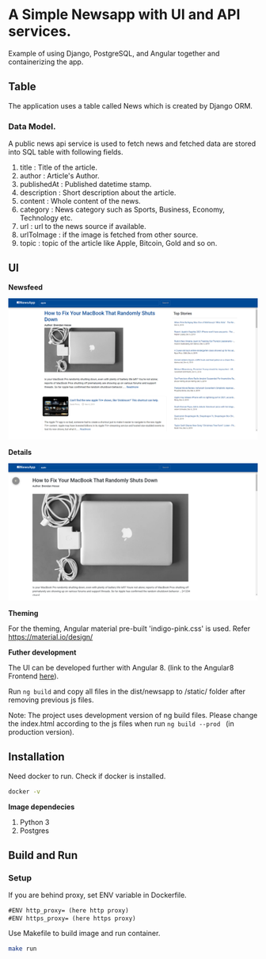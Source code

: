 # A Simple Newsapp with UI and API services.

Example of using Django, PostgreSQL, and Angular together and containerizing the app.

## Table

The application uses a table called News which is created by Django ORM.

### Data Model.

A public news api service is used to fetch news and fetched data are stored into SQL table with following fields.

1. title : Title of the article.
2. author : Article's Author.
3. publishedAt : Published datetime stamp.
4. description : Short description about the article.
5. content : Whole content of the news.
6. category : News category such as Sports, Business, Economy, Technology etc.
7. url : url to the news source if available.
8. urlToImage : if the image is fetched from other source.
9. topic : topic of the article like Apple, Bitcoin, Gold and so on.


## UI

**Newsfeed**

![alt text](https://github.com/muthuubalakan/newsapp-api/blob/master/docs/newsfeed.PNG)


**Details**

![alt text](https://github.com/muthuubalakan/newsapp-api/blob/master/docs/details.PNG)

**Theming**

For the theming, Angular material pre-built 'indigo-pink.css' is used. 
Refer https://material.io/design/

**Futher development**

The UI can be developed further with Angular 8. (link to the Angular8 Frontend [here](https://github.com/muthuubalakan/newsapp)).

Run ```ng build``` and copy all files in the dist/newsapp to /static/ folder after removing previous js files.

Note: The project uses development version of ng build files. Please change the index.html according to the js files when run ```ng build --prod ``` (in production version).

## Installation

Need docker to run. Check if docker is installed.

```bash
docker -v
```
**Image dependecies**

1. Python 3
2. Postgres


## Build and Run

### Setup

If you are behind proxy, set ENV variable in Dockerfile.

```Shell
#ENV http_proxy= (here http proxy)
#ENV https_proxy= (here https proxy)

```

Use Makefile to build image and run container.

```bash
make run
```
